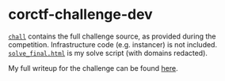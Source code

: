 # corctf-challenge-dev

[`chall`](./chall) contains the full challenge source, as provided during the competition. Infrastructure code (e.g. instancer) is not included.  
[`solve_final.html`](./solve_final.html) is my solve script (with domains redacted).

My full writeup for the challenge can be found [here](https://cor.team/posts/corctf-2024-corctf-challenge-dev/).